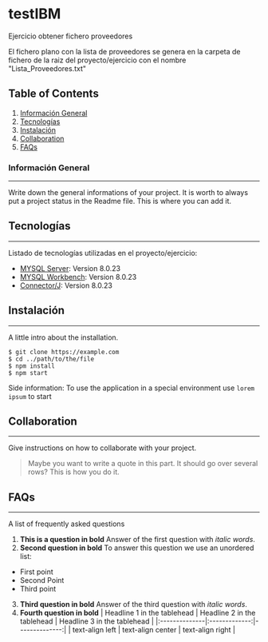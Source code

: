 # testIBM
Ejercicio obtener fichero proveedores

El fichero plano con la lista de proveedores se genera en la carpeta de fichero de la raiz del proyecto/ejercicio con el nombre "Lista_Proveedores.txt"

## Table of Contents
1. [Información General](#general-info)
2. [Tecnologías](#technologies)
3. [Instalación](#installation)
4. [Collaboration](#collaboration)
5. [FAQs](#faqs)
### Información General
***
Write down the general informations of your project. It is worth to always put a project status in the Readme file. This is where you can add it. 

## Tecnologías
***
Listado de tecnologías utilizadas en el proyecto/ejercicio:
* [MYSQL Server](https://https://dev.mysql.com/doc/relnotes/mysql/8.0/en/news-8-0-23.html): Version 8.0.23 
* [MYSQL Workbench](https://dev.mysql.com/doc/workbench/en/): Version 8.0.23
* [Connector/J](https://https://dev.mysql.com/doc/connector-j/8.0/en/): Version 8.0.23
## Instalación
***
A little intro about the installation. 
```
$ git clone https://example.com
$ cd ../path/to/the/file
$ npm install
$ npm start
```
Side information: To use the application in a special environment use ```lorem ipsum``` to start
## Collaboration
***
Give instructions on how to collaborate with your project.
> Maybe you want to write a quote in this part. 
> It should go over several rows?
> This is how you do it.
## FAQs
***
A list of frequently asked questions
1. **This is a question in bold**
Answer of the first question with _italic words_. 
2. __Second question in bold__ 
To answer this question we use an unordered list:
* First point
* Second Point
* Third point
3. **Third question in bold**
Answer of the third question with *italic words*.
4. **Fourth question in bold**
| Headline 1 in the tablehead | Headline 2 in the tablehead | Headline 3 in the tablehead |
|:--------------|:-------------:|--------------:|
| text-align left | text-align center | text-align right |
